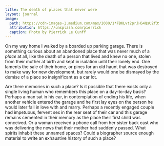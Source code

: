 ```yaml
---
title: The death of places that never were
layout: journal
image:
  path: https://cdn-images-1.medium.com/max/2000/1*FBKLvt2prJHG4QsU2f3SfQ.png
  attribution: https://unsplash.com/pierrick
  caption: Photo by Pierrick Le Cunff
---
```


On my way home I walked by a boarded up parking garage. There is something curious about an abandoned place that was never much of a _place_ at all, like the death of a person that lived and knew no one, stolen from their mother at birth and kept in isolation until their lonely end. One laments the sale of their home, or pines for an old haunt that was destroyed to make way for new development, but rarely would one be dismayed by the demise of a place so insignificant as a car lot.

Are there memories in such a place? Is it possible that there exists only a single living human who remembers this place on a day-to-day basis? Perhaps a man sat in his car, in contemplation of ending his life, when another vehicle entered the garage and he first lay eyes on the person he would later fall in love with and marry. Perhaps a recently engaged couple had impetuous, fervent sex in the rear seat of their car and this garage remains cemented in their memory as the place their first child was conceived. Or a woman received a phone call from her sister back east who was delivering the news that their mother had suddenly passed. What spirits inhabit these unnamed spaces? Could a biographer source enough material to write an exhaustive history of such a place?
